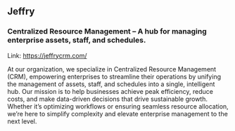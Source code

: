 ## Jeffry
### Centralized Resource Management – A hub for managing enterprise assets, staff, and schedules.
Link: https://jeffrycrm.com/

At our organization, we specialize in Centralized Resource Management (CRM), 
empowering enterprises to streamline their operations by unifying the management of assets, staff, and schedules into a single, intelligent hub. 
Our mission is to help businesses achieve peak efficiency, reduce costs, and make data-driven decisions that drive sustainable growth. 
Whether it’s optimizing workflows or ensuring seamless resource allocation, we’re here to simplify complexity and elevate enterprise management to the next level.
